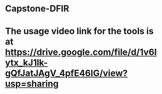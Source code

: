 # Capstone-DFIR
# The usage video link for the tools is at https://drive.google.com/file/d/1v6Iytx_kJ1lk-gQfJatJAgV_4pfE46IG/view?usp=sharing
